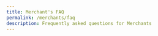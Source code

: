 ```yaml
---
title: Merchant's FAQ
permalink: /merchants/faq
description: Frequently asked questions for Merchants
---
```

